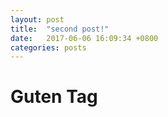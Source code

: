 ```yaml
---
layout: post
title:  "second post!"
date:   2017-06-06 16:09:34 +0800
categories: posts
---
```

# Guten Tag